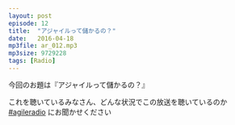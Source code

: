```yaml
---
layout: post
episode: 12
title:  "アジャイルって儲かるの？"
date:   2016-04-18
mp3file: ar_012.mp3
mp3size: 9729228
tags: [Radio]
---
```


今回のお題は『アジャイルって儲かるの？』  

これを聴いているみなさん、どんな状況でこの放送を聴いているのか [#agileradio](https://twitter.com/intent/tweet?hashtags=agileradio) にお聞かせください  

